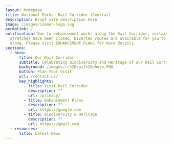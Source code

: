 ```yaml
---
layout: homepage
title: National Parks  Rail Corridor (Central)
description: Brief site description here
image: /images/isomer-logo.svg
permalink: /
notification: Due to enhancement works along the Rail Corridor, certain
  stretches have been closed. Diverted routes are available for you to walk
  along. Please visit ENHANCEMENT PLANS for more details.
sections:
  - hero:
      title: Our Rail Corridor
      subtitle: Celebrating Biodiversity and Heritage of our Rail Corridor (Central)
      background: /images/rc%20rail%20photo.PNG
      button: Plan Your Visit
      url: /contact-us/
      key_highlights:
        - title: Visit Rail Corridor
          description: ""
          url: /privacy/
        - title: Enhancement Plans
          description: ""
          url: https://google.com
        - title: Biodiversity & Heritage
          description: ""
          url: https://gmail.com
  - resources:
      title: Latest News
---
```

